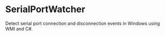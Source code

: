 # SerialPortWatcher
 Detect serial port connection and disconnection events in Windows using WMI and C#.
